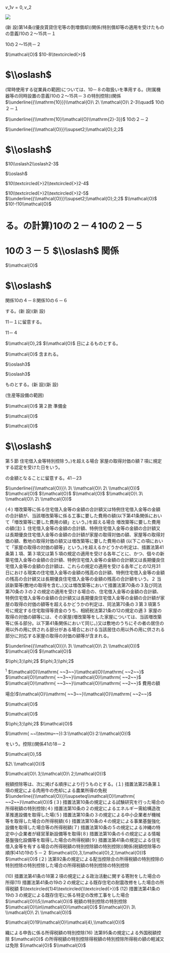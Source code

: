 $v\_{1}v=0,v\_{2}$

![](https://www.nta.go.jp/tmp/bc636cca-41c9-4f60-87f9-a2677b377ec0/images/d76e4f146d0473defdd7463054f4f697fc6bf816759f5d758b9487af79de6500.jpg)

(新 設)第14条((優良賃貸住宅等の割増償却))関係(特別償却等の適用を受けたものの意義)10の２～15共－１

10の２～15共－２

$\\mathcal{O}$ $10-8\\textcircled{>}$

# $\\oslash$

(常時使用する従業員の範囲)については、10－８の取扱いを準用する。(附属機器等の同時設置の意義)10の２～15共－３の特別控除))関係 $\\underline{{\\mathrm{10}}}\\mathcal{O}\ 2\ \\mathcal{O}\ 2-3\\quad$ 10の２－１

$\\underline{{\\mathrm{10}\\mathcal{O}\\mathrm{2}-3}}$ 10の２－２

$\\underline{{\\mathcal{O}}}\\supset2;\\mathcal{O};2;2$

# $\\oslash$

$10\\oslash2\\oslash2-3$

$\\oslash$

$10\\textcircled{>}2\\textcircled{>}2-4$

$10\\textcircled{>}2\\textcircled{>}2-5$ $\\underline{{\\mathcal{O}}}\\supset2;\\mathcal{O};2;2$ $\\mathcal{O}$ $10!-!10\\mathcal{O}$

# る。の計算)10の２－４10の２－５

# 10の３－５ $\\oslash$ 関係

$\\mathcal{O}$

# $\\oslash$

関係10の４－８関係10の６－６

する。(新 設)(新 設)

11－１に留意する。

11－４

$\\mathcal{O},2$ $\\mathcal{O}$ 日によるものとする。

$\\mathcal{O}$ 含まれる。

$\\oslash3$

$\\oslash3$

ものとする。(新 設)(新 設)

(生産等設備の範囲)

$\\mathcal{O}$ 第２款 準備金

$\\mathcal{O}$

$\\mathcal{O}$

# $\\oslash$

第５節 住宅借入金等特別控除う。)を超える場合 家屋の取得対価の額７項に規定する認定を受けた日をいう。

の金額となることに留意する。41－23

$\\underline{{\\mathcal{O}}}\ 3\ \\mathcal{O}\ 2\ \\mathcal{O})$ $\\mathcal{O}$ $\\mathcal{O}$ $\\mathcal{O}$ $\\mathcal{O}\ 3\ \\mathcal{O}\ 2\ \\mathcal{O})$

(４) 増改築等に係る住宅借入金等の金額の合計額又は特例住宅借入金等の金額の合計額が、当該増改築等に係る工事に要した費用の額(以下第41条関係において「増改築等に要した費用の額」という。)を超える場合 増改築等に要した費用の額(注)１ 住宅借入金等の金額の合計額、特例住宅借入金等の金額の合計額又は長期優良住宅借入金等の金額の合計額が家屋の取得対価の額、家屋等の取得対価の額、敷地の取得対価の額又は増改築等に要した費用の額 (以下この項において「家屋の取得の対価の額等」という。)を超えるかどうかの判定は、措置法第41条第１項、第３項又は第５項の規定の適用を受ける各年ごとに、かつ、個々の新築宅借入金等の金額の合計額、特例住宅借入金等の金額の合計額又は長期優良住宅借入金等の金額の合計額は、これらの規定の適用を受ける各年ごとの12月31日における現実の住宅借入金等の金額の残高の合計額、特例住宅借入金等の金額の残高の合計額又は長期優良住宅借入金等の金額の残高の合計額をいう。２ 当該新築等(敷地の取得を含む。)又は増改築等において措置法第70条の３及び同法第70条の３の２の規定の適用を受ける場合の、住宅借入金等の金額の合計額、特例住宅借入金等の金額の合計額又は長期優良住宅借入金等の金額の合計額が家屋の取得の対価の額等を超えるかどうかの判定は、同法第70条の３第３項第５号に規定する住宅取得等資金のうち、相続税法第21条の12の規定の適３ 家屋の取得の対価の額等には、その家屋(増改築等をした家屋については、当該増改築等に係る部分。以下第41条関係において同じ。)又は敷地のうちにその者の居住の用以外の用に供される部分がある場合における当該居住の用以外の用に供される部分に対応する家屋の取得の対価の額等が含まれる。

$\\underline{{\\mathcal{O}}}\ 3\ \\mathcal{O}\ 2\ \\mathcal{O})$ $\\mathcal{O}$ $\\mathcal{O}$

$\\phi;3;\\phi;2$ $\\phi;3;\\phi;2$

$^1$ $\\mathcal{O}\\mathrm{ ~~3~~}\\mathcal{O}\\mathrm{ ~~2~~}$ $\\mathcal{O}\\mathrm{ ~~3~~}\\mathcal{O}\\mathrm{ ~~2~~}$ $\\mathcal{O}\\mathrm{ ~~3~~}\\mathcal{O}\\mathrm{ ~~2~~}$ 費用の額

場合)$\\mathcal{O}\\mathrm{ ~~3~~}\\mathcal{O}\\mathrm{ ~~2~~}$

$\\mathcal{O}$

$\\mathcal{O}$

$\\phi;3;\\phi;2$ $\\mathcal{O}$

$\\mathrm{ ~~\\textmu~~}):3:\\mathcal{O}:2:\\mathcal{O})$

をいう。控除))関係41の18－２

$\\mathcal{O},5$

$2\ \\mathcal{O})$

$\\mathcal{O}\ 3;\\mathcal{O}\ 2;\\mathcal{O})$

税額控除等は、次に掲げる順序により行うものとする。(１) 措置法第25条第１項の規定による肉用牛の売却による農業所得の免税 $\\underline{{\\mathcal{O}}}\\supseteq\\mathcal{O}\\mathrm{ ~~2~~}\\mathcal{O})$ (３) 措置法第10条の規定による試験研究を行った場合の所得税額の特別控除(４) 措置法第10条の２の規定によるエネルギー需給構造改革推進設備を取得した場(５) 措置法第10条の３の規定による中小企業者が機械等を取得した場合の所得税額(６) 措置法第10条の４の規定による事業基盤強化設備を取得した場合等の所得税額(７) 措置法第10条の５の規定による沖縄の特定中小企業者が経営革新設備等を取得(８) 措置法第10条の６の規定による情報基盤強化設備等を取得した場合の所得税額(９) 措置法第41条の規定による住宅借入金等を有する場合の所得税額の特別控除額の特別控除))関係(税額控除等の順序)41の19の５－２ $\\mathcal{O},3,\\mathcal{O},2,\\mathcal{O})$ $\\mathcal{O}$ (２) 法第92条の規定による配当控除合の所得税額の特別控除の特別控除の特別控除した場合の所得税額の特別控除の特別控除

(10) 措置法第41条の18第２項の規定による政治活動に関する寄附をした場合の所得(11) 措置法第41条の19の２の規定による既存住宅の耐震改修をした場合の所得税額 $\\textcircled{1}4\\textcircled{\\textcircled{>}}$ (12) 措置法第41条の19の３の規定による既存住宅に係る特定の改修工事をした場合$\\mathcal{O}\\5;\\mathcal{O})$ 税額の特別控除の特別控除 $\\mathcal{O}\\in\\mathcal{O}\\mathcal{O}$ $\\mathcal{O}\ 3\ \\mathcal{O}\ 2\ \\mathcal{O})$

$\\mathcal{O}19\\mathcal{O}\\mathcal{4},\\mathcal{O})$

織による申告に係る所得税額の特別控除(16) 法第95条の規定による外国税額控除 $\\mathcal{O}$ の所得税額の特別控除得税額の特別控除所得税の額の軽減又は免除 $\\mathcal{O}$ $\\mathcal{O}$
